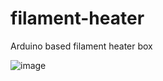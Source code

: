 # filament-heater
Arduino based filament heater box

![image](https://user-images.githubusercontent.com/461650/135923127-29212de8-e502-4e7d-a0da-6b585c055365.png)
